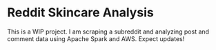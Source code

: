 # Reddit Skincare Analysis

This is a WIP project. I am scraping a subreddit and analyzing post and comment data using Apache Spark and AWS. Expect updates!
